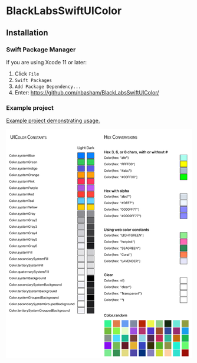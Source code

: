 # BlackLabsSwiftUIColor


## Installation

### Swift Package Manager
If you are using Xcode 11 or later:
 1. Click `File`
 2. `Swift Packages`
 3. `Add Package Dependency...`
 4. Enter: https://github.com/nbasham/BlackLabsSwiftUIColor/

### Example project
[Example project demonstrating usage.](https://github.com/nbasham/SwiftUIColors)

![Readme image](https://github.com/nbasham/BlackLabsSwiftUIColor/blob/main/SwiftUIColors.png?raw=true)
